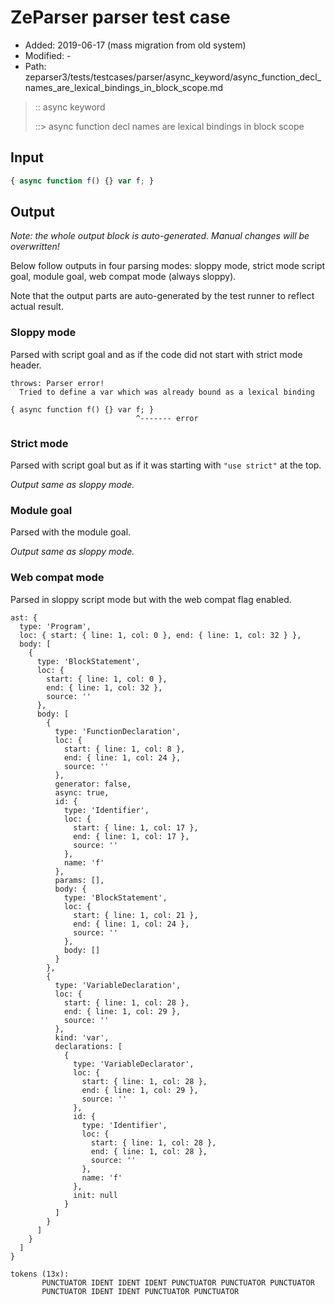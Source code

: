 # ZeParser parser test case

- Added: 2019-06-17 (mass migration from old system)
- Modified: -
- Path: zeparser3/tests/testcases/parser/async_keyword/async_function_decl_names_are_lexical_bindings_in_block_scope.md

> :: async keyword
>
> ::> async function decl names are lexical bindings in block scope

## Input

`````js
{ async function f() {} var f; }
`````

## Output

_Note: the whole output block is auto-generated. Manual changes will be overwritten!_

Below follow outputs in four parsing modes: sloppy mode, strict mode script goal, module goal, web compat mode (always sloppy).

Note that the output parts are auto-generated by the test runner to reflect actual result.

### Sloppy mode

Parsed with script goal and as if the code did not start with strict mode header.

`````
throws: Parser error!
  Tried to define a var which was already bound as a lexical binding

{ async function f() {} var f; }
                            ^------- error
`````

### Strict mode

Parsed with script goal but as if it was starting with `"use strict"` at the top.

_Output same as sloppy mode._

### Module goal

Parsed with the module goal.

_Output same as sloppy mode._

### Web compat mode

Parsed in sloppy script mode but with the web compat flag enabled.

`````
ast: {
  type: 'Program',
  loc: { start: { line: 1, col: 0 }, end: { line: 1, col: 32 } },
  body: [
    {
      type: 'BlockStatement',
      loc: {
        start: { line: 1, col: 0 },
        end: { line: 1, col: 32 },
        source: ''
      },
      body: [
        {
          type: 'FunctionDeclaration',
          loc: {
            start: { line: 1, col: 8 },
            end: { line: 1, col: 24 },
            source: ''
          },
          generator: false,
          async: true,
          id: {
            type: 'Identifier',
            loc: {
              start: { line: 1, col: 17 },
              end: { line: 1, col: 17 },
              source: ''
            },
            name: 'f'
          },
          params: [],
          body: {
            type: 'BlockStatement',
            loc: {
              start: { line: 1, col: 21 },
              end: { line: 1, col: 24 },
              source: ''
            },
            body: []
          }
        },
        {
          type: 'VariableDeclaration',
          loc: {
            start: { line: 1, col: 28 },
            end: { line: 1, col: 29 },
            source: ''
          },
          kind: 'var',
          declarations: [
            {
              type: 'VariableDeclarator',
              loc: {
                start: { line: 1, col: 28 },
                end: { line: 1, col: 29 },
                source: ''
              },
              id: {
                type: 'Identifier',
                loc: {
                  start: { line: 1, col: 28 },
                  end: { line: 1, col: 28 },
                  source: ''
                },
                name: 'f'
              },
              init: null
            }
          ]
        }
      ]
    }
  ]
}

tokens (13x):
       PUNCTUATOR IDENT IDENT IDENT PUNCTUATOR PUNCTUATOR PUNCTUATOR
       PUNCTUATOR IDENT IDENT PUNCTUATOR PUNCTUATOR
`````

